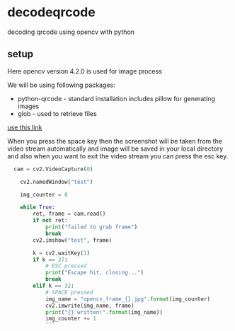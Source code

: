 # decodeqrcode
decoding qrcode using opencv with python

## setup
Here opencv version 4.2.0 is used for image process

We will be using following packages:
- python-qrcode - standard installation includes pillow for generating images
- glob          - used to retrieve files

[use this link](https://betterprogramming.pub/how-to-generate-and-decode-qr-codes-in-python-a933bce56fd0)

When you press the space key then the screenshot will be taken from the video stream  automatically and image will be saved in your local directory and 
also when you want to exit the video stream you can press the esc key.

```python
  cam = cv2.VideoCapture(0)

    cv2.namedWindow("test")

    img_counter = 0

    while True:
        ret, frame = cam.read()
        if not ret:
            print("failed to grab frame")
            break
        cv2.imshow("test", frame)

        k = cv2.waitKey(1)
        if k == 27:
            # ESC pressed
            print("Escape hit, closing...")
            break
        elif k == 32:
            # SPACE pressed
            img_name = "opencv_frame_{}.jpg".format(img_counter)
            cv2.imwrite(img_name, frame)
            print("{} written!".format(img_name))
            img_counter += 1
            ```

